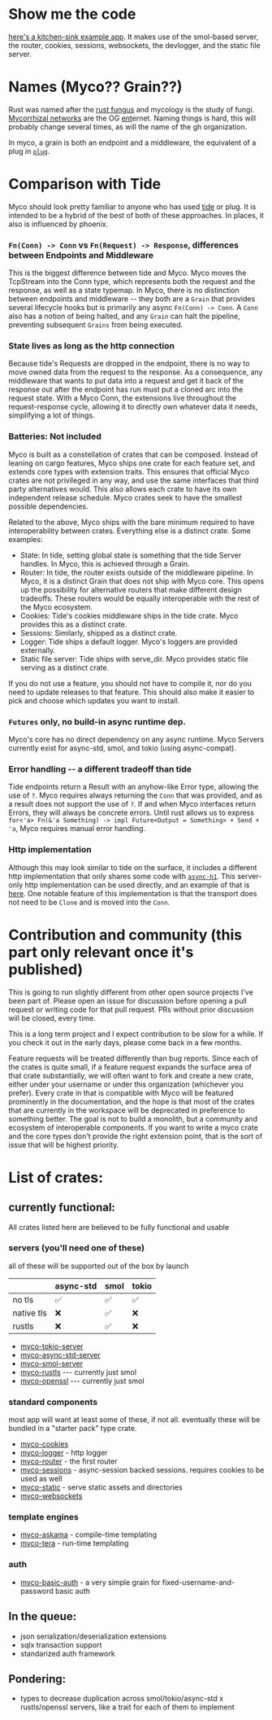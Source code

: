 # Show me the code

[here's a kitchen-sink example app](https://github.com/rhizosphere/myco/blob/main/example/src/main.rs). It makes use of the smol-based server, the router, cookies, sessions, websockets, the devlogger, and the static file server.

# Names (Myco?? Grain??)

Rust was named after the [rust fungus](https://en.wikipedia.org/wiki/Rust_(fungus)) and mycology is the study of fungi. [Mycorrhizal networks](https://en.wikipedia.org/wiki/Mycorrhizal_network) are the OG [ent](https://en.wikipedia.org/wiki/Ent)ernet. Naming things is hard, this will probably change several times, as will the name of the gh organization.

In myco, a grain is both an endpoint and a middleware, the equivalent of a plug in [`plug`](https://github.com/elixir-plug/plug).

# Comparison with Tide

Myco should look pretty familiar to anyone who has used [tide](https://github.com/http-rs/tide) or plug. It is intended to be a hybrid of the best of both of these approaches. In places, it also is influenced by phoenix.

### `Fn(Conn) -> Conn` vs `Fn(Request) -> Response`, differences between Endpoints and Middleware

This is the biggest difference between tide and Myco. Myco moves the TcpStream into the Conn type, which represents both the request and the response, as well as a state typemap. In Myco, there is no distinction between endpoints and middleware -- they both are a `Grain` that provides several lifecycle hooks but is primarily any async `Fn(Conn) -> Conn`. A `Conn` also has a notion of being halted, and any `Grain` can halt the pipeline, preventing subsequent `Grains` from being executed.

### State lives as long as the http connection

Because tide's Requests are dropped in the endpoint, there is no way to move owned data from the request to the response.  As a consequence, any middleware that wants to put data into a request and get it back of the response out after the endpoint has run must put a cloned arc into the request state. With a Myco Conn, the extensions live throughout the request-response cycle, allowing it to directly own whatever data it needs, simplifying a lot of things.

### Batteries: Not included

Myco is built as a constellation of crates that can be composed. Instead of leaning on cargo features, Myco ships one crate for each feature set, and extends core types with extension traits.  This ensures that official Myco crates are not privileged in any way, and use the same interfaces that third party alternatives would. This also allows each crate to have its own independent release schedule.  Myco crates seek to have the smallest possible dependencies.

Related to the above, Myco ships with the bare minimum required to have interoperability between crates.  Everything else is a distinct crate. Some examples:

* State: In tide, setting global state is something that the tide Server handles. In Myco, this is achieved through a Grain.
* Router: In tide, the router exists outside of the middleware pipeline. In Myco, it is a distinct Grain that does not ship with Myco core.  This opens up the possibility for alternative routers that make different design tradeoffs. These routers would be equally interoperable with the rest of the Myco ecosystem.
* Cookies: Tide's cookies middleware ships in the tide crate. Myco provides this as a distinct crate.
* Sessions: Similarly, shipped as a distinct crate.
* Logger: Tide ships a default logger. Myco's loggers are provided externally.
* Static file server: Tide ships with serve_dir. Myco provides static file serving as a distinct crate.

If you do not use a feature, you should not have to compile it, nor do you need to update releases to that feature.  This should also make it easier to pick and choose which updates you want to install.

### `Futures` only, no build-in async runtime dep.

Myco's core has no direct dependency on any async runtime. Myco Servers currently exist for async-std, smol, and tokio (using async-compat).

### Error handling -- a different tradeoff than tide

Tide endpoints return a Result with an anyhow-like Error type, allowing the use of `?`. Myco requires always returning the `Conn` that was provided, and as a result does not support the use of `?`. If and when Myco interfaces return Errors, they will always be concrete errors. Until rust allows us to express `for<'a> Fn(&'a Something) -> impl Future<Output = Something> + Send + 'a`, Myco requires manual error handling.

### Http implementation

Although this may look similar to tide on the surface, it includes a different http implementation that only shares some code with [`async-h1`](https://github.com/http-rs/async-h1). This server-only http implementation can be used directly, and an example of that is [here](https://github.com/rhizosphere/myco/blob/main/http/examples/example.rs). One notable feature of this implementation is that the transport does not need to be `Clone` and is moved into the `Conn`.


# Contribution and community (this part only relevant once it's published)

This is going to run slightly different from other open source projects I've been part of. Please open an issue for discussion before opening a pull request or writing code for that pull request. PRs without prior discussion will be closed, every time.

This is a long term project and I expect contribution to be slow for a while. If you check it out in the early days, please come back in a few months.

Feature requests will be treated differently than bug reports. Since each of the crates is quite small, if a feature request expands the surface area of that crate substantially, we will often want to fork and create a new crate, either under your username or under this organization (whichever you prefer). Every crate in that is compatible with Myco will be featured prominently in the documentation, and the hope is that most of the crates that are currently in the workspace will be deprecated in preference to something better. The goal is not to build a monolith, but a community and ecosystem of interoperable components. If you want to write a myco crate and the core types don't provide the right extension point, that is the sort of issue that will be highest priority.

# List of crates:

## currently functional:
All crates listed here are believed to be fully functional and usable

### servers (you'll need one of these)

all of these will be supported out of the box by launch

|            | async-std | smol | tokio |
| ---------- | --------- | ---- | ----- |
| no tls     | ✅        | ✅   | ✅    |
| native tls | ❌        | ✅   | ❌    |
| rustls     | ❌        | ✅   | ❌    |

* [myco-tokio-server](https://github.com/rhizosphere/myco/tree/main/tokio-server)
* [myco-async-std-server](https://github.com/rhizosphere/myco/tree/main/async-std-server)
* [myco-smol-server](https://github.com/rhizosphere/myco/tree/main/smol-server)
* [myco-rustls](https://github.com/rhizosphere/myco/tree/main/rustls) --- currently just smol
* [myco-openssl](https://github.com/rhizosphere/myco/tree/main/openssl) --- currently just smol

### standard components
most app will want at least some of these, if not all. eventually these will be bundled in a "starter pack" type crate.

* [myco-cookies](https://github.com/rhizosphere/myco/tree/main/cookies)
* [myco-logger](https://github.com/rhizosphere/myco/tree/main/logger) - http logger
* [myco-router](https://github.com/rhizosphere/myco/tree/main/router) - the first router
* [myco-sessions](https://github.com/rhizosphere/myco/tree/main/sessions) - async-session backed sessions. requires cookies to be used as well
* [myco-static](https://github.com/rhizosphere/myco/tree/main/static) - serve static assets and directories
* [myco-websockets](https://github.com/rhizosphere/myco/tree/main/websockets)

### template engines

* [myco-askama](https://github.com/rhizosphere/myco/tree/main/askama) - compile-time templating
* [myco-tera](https://github.com/rhizosphere/myco/tree/main/tera) - run-time templating

### auth

* [myco-basic-auth](https://github.com/rhizosphere/myco/tree/main/basic-auth) - a very simple grain for fixed-username-and-password basic auth

## In the queue:
* json serialization/deserialization extensions
* sqlx transaction support
* standarized auth framework

## Pondering:
* types to decrease duplication across smol/tokio/async-std x rustls/openssl servers, like a trait for each of them to implement
